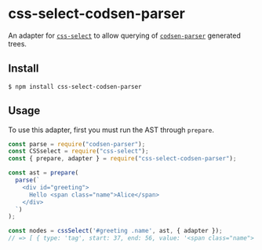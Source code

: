 # css-select-codsen-parser

An adapter for [`css-select`](https://www.npmjs.com/package/css-select) to allow querying of [`codsen-parser`](https://www.npmjs.com/package/codsen-parser) generated trees.

## Install

```
$ npm install css-select-codsen-parser
```

## Usage

To use this adapter, first you must run the AST through `prepare`.

```js
const parse = require("codsen-parser");
const CSSselect = require("css-select");
const { prepare, adapter } = require("css-select-codsen-parser");

const ast = prepare(
  parse(`
    <div id="greeting">
      Hello <span class="name">Alice</span>
    </div>
  `)
);

const nodes = cssSelect('#greeting .name', ast, { adapter });
// => [ { type: 'tag', start: 37, end: 56, value: '<span class="name">'... ]
```